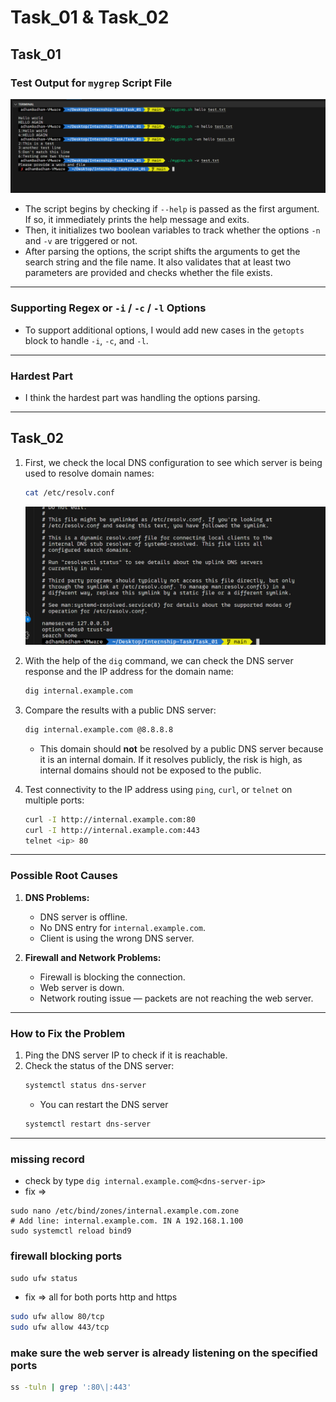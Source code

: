 
# Task_01 & Task_02

## Task_01

### Test Output for `mygrep` Script File
![image](images/1.png)

- The script begins by checking if `--help` is passed as the first argument. If so, it immediately prints the help message and exits.
- Then, it initializes two boolean variables to track whether the options `-n` and `-v` are triggered or not.
- After parsing the options, the script shifts the arguments to get the search string and the file name. It also validates that at least two parameters are provided and checks whether the file exists.

---

### Supporting Regex or `-i` / `-c` / `-l` Options
- To support additional options, I would add new cases in the `getopts` block to handle `-i`, `-c`, and `-l`.

---

### Hardest Part
- I think the hardest part was handling the options parsing.

---

## Task_02

1. First, we check the local DNS configuration to see which server is being used to resolve domain names:  
   ```bash
   cat /etc/resolv.conf
   ```
   ![alt text](image.png)

2. With the help of the `dig` command, we can check the DNS server response and the IP address for the domain name:  
   ```bash
   dig internal.example.com
   ```

3. Compare the results with a public DNS server:  
   ```bash
   dig internal.example.com @8.8.8.8
   ```
   - This domain should **not** be resolved by a public DNS server because it is an internal domain. If it resolves publicly, the risk is high, as internal domains should not be exposed to the public.

4. Test connectivity to the IP address using `ping`, `curl`, or `telnet` on multiple ports:
   ```bash
   curl -I http://internal.example.com:80
   curl -I http://internal.example.com:443
   telnet <ip> 80
   ```

---

### Possible Root Causes

1. **DNS Problems:**
   - DNS server is offline.
   - No DNS entry for `internal.example.com`.
   - Client is using the wrong DNS server.

2. **Firewall and Network Problems:**
   - Firewall is blocking the connection.
   - Web server is down.
   - Network routing issue — packets are not reaching the web server.

---

### How to Fix the Problem

1. Ping the DNS server IP to check if it is reachable.
2. Check the status of the DNS server:
   ```bash
   systemctl status dns-server
   ```
   - You can restart the DNS server 
   ```bash
   systemctl restart dns-server
   ```

---
### missing  record 

- check by type 
`dig internal.example.com@<dns-server-ip>`
- fix => 
```# Edit DNS zone file (example for BIND):
sudo nano /etc/bind/zones/internal.example.com.zone
# Add line: internal.example.com. IN A 192.168.1.100
sudo systemctl reload bind9
```
### firewall blocking ports 
`sudo ufw status`
- fix =>  all for both ports http and https
```bash
sudo ufw allow 80/tcp
sudo ufw allow 443/tcp
```

### make sure the web server is already listening on the specified ports 
```bash
ss -tuln | grep ':80\|:443'
```